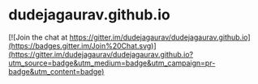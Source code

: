 dudejagaurav.github.io
======================

[![Join the chat at https://gitter.im/dudejagaurav/dudejagaurav.github.io](https://badges.gitter.im/Join%20Chat.svg)](https://gitter.im/dudejagaurav/dudejagaurav.github.io?utm_source=badge&utm_medium=badge&utm_campaign=pr-badge&utm_content=badge)
